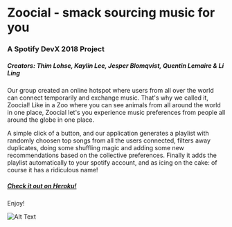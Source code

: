 # Zoocial - smack sourcing music for you
### A Spotify DevX 2018 Project
##### Creators: *Thim Lohse*, *Kaylin Lee*, *Jesper Blomqvist*, *Quentin Lemaire* & *Li Ling*

Our group created an online hotspot where users from all over the world can connect temporarily and exchange music.
That's why we called it, Zoocial! Like in a Zoo where you can see animals from all around the world in one place, Zoocial let's you experience music preferences from people all around the globe in one place.

A simple click of a button, and our application generates a playlist with randomly choosen top songs from all the users connected, filters away duplicates, doing some shuffling magic and adding some new recommendations based on the collective preferences. Finally it adds the playlist automatically to your spotify account, and as icing on the cake: of course it has a ridiculous name!

##### [Check it out on Heroku!](https://zoocial.herokuapp.com)

Enjoy!


![Alt Text](https://user-images.githubusercontent.com/14100006/48979583-7d82a800-f0bd-11e8-8747-7a2884719b9a.png)
